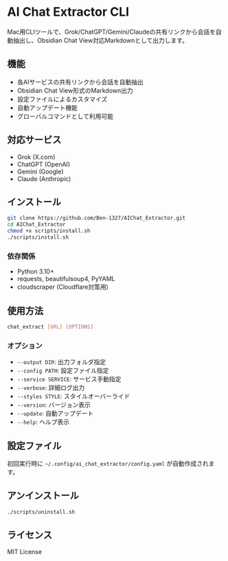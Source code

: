# AI Chat Extractor CLI

Mac用CLIツールで、Grok/ChatGPT/Gemini/Claudeの共有リンクから会話を自動抽出し、Obsidian Chat View対応Markdownとして出力します。

## 機能

- 各AIサービスの共有リンクから会話を自動抽出
- Obsidian Chat View形式のMarkdown出力
- 設定ファイルによるカスタマイズ
- 自動アップデート機能
- グローバルコマンドとして利用可能

## 対応サービス

- Grok (X.com)
- ChatGPT (OpenAI)
- Gemini (Google)
- Claude (Anthropic)

## インストール

```bash
git clone https://github.com/Ben-1327/AIChat_Extractor.git
cd AIChat_Extractor
chmod +x scripts/install.sh
./scripts/install.sh
```

### 依存関係
- Python 3.10+
- requests, beautifulsoup4, PyYAML
- cloudscraper (Cloudflare対策用)

## 使用方法

```bash
chat_extract [URL] [OPTIONS]
```

### オプション

- `--output DIR`: 出力フォルダ指定
- `--config PATH`: 設定ファイル指定
- `--service SERVICE`: サービス手動指定
- `--verbose`: 詳細ログ出力
- `--styles STYLE`: スタイルオーバーライド
- `--version`: バージョン表示
- `--update`: 自動アップデート
- `--help`: ヘルプ表示

## 設定ファイル

初回実行時に `~/.config/ai_chat_extractor/config.yaml` が自動作成されます。

## アンインストール

```bash
./scripts/uninstall.sh
```

## ライセンス

MIT License